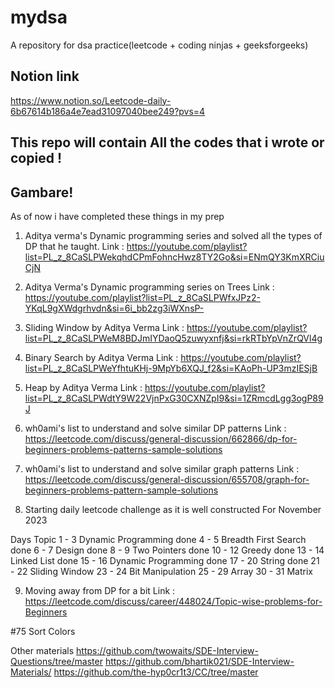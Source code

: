 # mydsa
A repository for dsa practice(leetcode + coding ninjas + geeksforgeeks)
## Notion link
https://www.notion.so/Leetcode-daily-6b67614b186a4e7ead31097040bee249?pvs=4

## This repo will contain All the codes that i wrote or copied !
## Gambare!

As of now i have completed these things in my prep

1. Aditya verma's Dynamic programming series and solved all the types of DP that he taught.
Link : https://youtube.com/playlist?list=PL_z_8CaSLPWekqhdCPmFohncHwz8TY2Go&si=ENmQY3KmXRCiuCjN

2. Aditya Verma's Dynamic programming series on Trees
Link : https://youtube.com/playlist?list=PL_z_8CaSLPWfxJPz2-YKqL9gXWdgrhvdn&si=6i_bb2zg3iWXnsP-

3. Sliding Window by Aditya Verma
Link : https://youtube.com/playlist?list=PL_z_8CaSLPWeM8BDJmIYDaoQ5zuwyxnfj&si=rkRTbYpVnZrQVl4g

4. Binary Search by Aditya Verma 
Link : https://youtube.com/playlist?list=PL_z_8CaSLPWeYfhtuKHj-9MpYb6XQJ_f2&si=KAoPh-UP3mzIESjB

5. Heap by Aditya Verma
Link : https://youtube.com/playlist?list=PL_z_8CaSLPWdtY9W22VjnPxG30CXNZpI9&si=1ZRmcdLgg3ogP89J

6. wh0ami's list to understand and solve similar DP patterns 
Link : https://leetcode.com/discuss/general-discussion/662866/dp-for-beginners-problems-patterns-sample-solutions

7. wh0ami's list to understand and solve similar graph patterns
Link : https://leetcode.com/discuss/general-discussion/655708/graph-for-beginners-problems-pattern-sample-solutions

8. Starting daily leetcode challenge as it is well constructed 
For November 2023

Days 	    Topic
1 - 3 	    Dynamic Programming     done
4 - 5 	    Breadth First Search    done
6 - 7 	    Design                  done
8 - 9 	    Two Pointers            done
10 - 12 	Greedy                  done
13 - 14 	Linked List             done
15 - 16 	Dynamic Programming     done
17 - 20 	String                  done
21 - 22 	Sliding Window
23 - 24 	Bit Manipulation
25 - 29 	Array
30 - 31 	Matrix

9. Moving away from DP for a bit
Link : https://leetcode.com/discuss/career/448024/Topic-wise-problems-for-Beginners

#75 Sort Colors


Other materials
https://github.com/twowaits/SDE-Interview-Questions/tree/master
https://github.com/bhartik021/SDE-Interview-Materials/
https://github.com/the-hyp0cr1t3/CC/tree/master